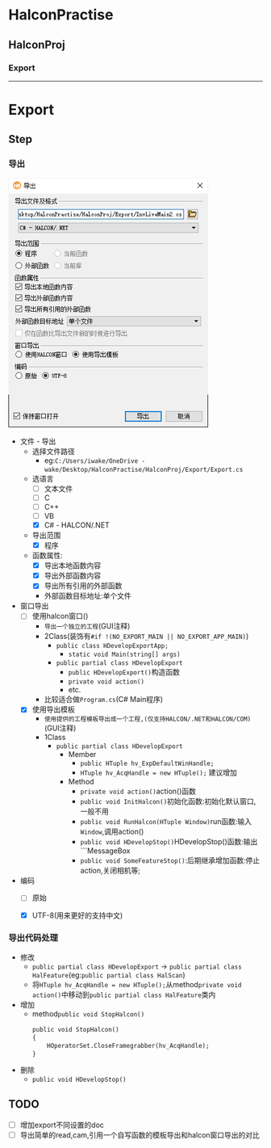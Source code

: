# HalconPractise

## HalconProj
### Export
----

# Export

## Step
### 导出
![Export Config](Export.png)
- 文件 - 导出
  - 选择文件路径
    - eg:```C:/Users/iwake/OneDrive - wake/Desktop/HalconPractise/HalconProj/Export/Export.cs```
  - 选语言 
    - [ ] 文本文件
    - [ ] C
    - [ ] C++
    - [ ] VB
    - [x] C# - HALCON/.NET
  - 导出范围
    - [x] 程序
  - 函数属性:
    - [x] 导出本地函数内容
    - [x] 导出外部函数内容
    - [x] 导出所有引用的外部函数
    -  外部函数目标地址:单个文件
 -  窗口导出
    -  [ ] 使用halcon窗口()
       - ```导出一个独立的工程```(GUI注释)
       -  2Class(装饰有```#if !(NO_EXPORT_MAIN || NO_EXPORT_APP_MAIN)```)
          -  ```public class HDevelopExportApp;```
             -  ```static void Main(string[] args)```
          -  ````public partial class HDevelopExport````
             -  ```public HDevelopExport()```构造函数
             -  ```private void action()```
             -  etc.
       -  比较适合做```Program.cs```(C# Main程序)
    -  [x] 使用导出模板
       - ```使用提供的工程模板导出成一个工程,(仅支持HALCON/.NET和HALCON/COM)```(GUI注释)
       - 1Class
         - ```public partial class HDevelopExport```
           - Member
             - ```public HTuple hv_ExpDefaultWinHandle;```
             - ```HTuple hv_AcqHandle = new HTuple();``` 建议增加
           - Method
             -  ```private void action()```action()函数
             -  ```public void InitHalcon()```初始化函数:初始化默认窗口,一般不用
             -  ```public void RunHalcon(HTuple Window)```run函数:输入```Window```,调用action()
             -  ```public void HDevelopStop()```HDevelopStop()函数:输出```MessageBox
             -  ```public void SomeFeatureStop()```:后期继承增加函数:停止action,关闭相机等;
       
 -  编码
    -  [ ] 原始
    -  [x] UTF-8(用来更好的支持中文)


### 导出代码处理
- 修改
  - ```public partial class HDevelopExport``` -> ```public partial class HalFeature```(eg:```public partial class HalScan```)
  - 将```HTuple hv_AcqHandle = new HTuple();```从method```private void action()```中移动到```public partial class HalFeature```类内
- 增加
  - method```public void StopHalcon()```
    ```
    public void StopHalcon()
    {
        HOperatorSet.CloseFramegrabber(hv_AcqHandle);
    }
    ```
- 删除
  - ```public void HDevelopStop()```


## TODO
- [ ] 增加export不同设置的doc
- [ ] 导出简单的read,cam,引用一个自写函数的模板导出和halcon窗口导出的对比